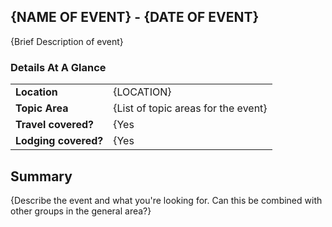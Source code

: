 ## {NAME OF EVENT} - {DATE OF EVENT}

{Brief Description of event}

### Details At A Glance

|                      |                                     |     
| -------------------- | ----------------------------------- |
| __Location__         | {LOCATION}                          |
| __Topic Area__       | {List of topic areas for the event} |
| __Travel covered?__  | {Yes|No}                            |
| __Lodging covered?__ | {Yes|No} (If yes, add details)      |

## Summary

{Describe the event and what you're looking for. Can this be combined with other groups in the general area?}

